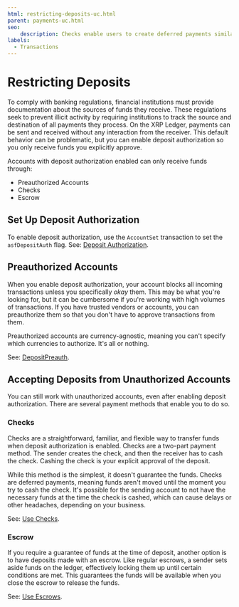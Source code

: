 ```yaml
---
html: restricting-deposits-uc.html
parent: payments-uc.html
seo:
    description: Checks enable users to create deferred payments similar to personal paper checks.
labels:
  - Transactions
---
```

# Restricting Deposits

To comply with banking regulations, financial institutions must provide documentation about the sources of funds they receive. These regulations seek to prevent illicit activity by requiring institutions to track the source and destination of all payments they process. On the XRP Ledger, payments can be sent and received without any interaction from the receiver. This default behavior can be problematic, but you can enable deposit authorization so you only receive funds you explicitly approve.

Accounts with deposit authorization enabled can only receive funds through:

  - Preauthorized Accounts
  - Checks
  - Escrow
<!-- - Payment Channels -->


## Set Up Deposit Authorization

To enable deposit authorization, use the `AccountSet` transaction to set the `asfDepositAuth` flag. See: [Deposit Authorization](../../concepts/accounts/depositauth.md).

## Preauthorized Accounts

When you enable deposit authorization, your account blocks all incoming transactions unless you specifically _okay_ them. This may be what you're looking for, but it can be cumbersome if you're working with high volumes of transactions. If you have trusted vendors or accounts, you can preauthorize them so that you don't have to approve transactions from them.

Preauthorized accounts are currency-agnostic, meaning you can't specify which currencies to authorize. It's all or nothing.

See: [DepositPreauth](../../references/protocol/transactions/types/depositpreauth.md).


## Accepting Deposits from Unauthorized Accounts

You can still work with unauthorized accounts, even after enabling deposit authorization. There are several payment methods that enable you to do so.


### Checks

Checks are a straightforward, familiar, and flexible way to transfer funds when deposit authorization is enabled. Checks are a two-part payment method. The sender creates the check, and then the receiver has to cash the check. Cashing the check is your explicit approval of the deposit.

While this method is the simplest, it doesn't guarantee the funds. Checks are deferred payments, meaning funds aren't moved until the moment you try to cash the check. It's possible for the sending account to not have the necessary funds at the time the check is cashed, which can cause delays or other headaches, depending on your business.

See: [Use Checks](../../tutorials/use-specialized-payment-types/use-checks/use-checks.md).


### Escrow

If you require a guarantee of funds at the time of deposit, another option is to have deposits made with an escrow. Like regular escrows, a sender sets aside funds on the ledger, effectively locking them up until certain conditions are met. This guarantees the funds will be available when you close the escrow to release the funds.

See: [Use Escrows](../../tutorials/tasks/use-specialized-payment-types/use-escrows/index.md).


<!-- Need a better understanding of Payment Channels use cases.

### Payment Channels

Payment Channels are an advanced feature for sending asynchronous XRP payments that can be divided into very small increments and settled later.

The XRP for a payment channel is set aside temporarily. The sender creates _Claims_ against the channel, which the recipient verifies without sending an XRP Ledger transaction or waiting for a new ledger version to be approved by consensus. (This is an _asynchronous_ process because it happens separate from the usual pattern of getting transactions approved by consensus.) At any time, the recipient can _redeem_ a Claim to receive an amount of XRP authorized by that Claim. Settling a Claim like this uses a standard XRP Ledger transaction, as part of the usual consensus process. This single transaction can encompass any number of transactions guaranteed by smaller Claims.

Because Claims can be verified individually but settled in bulk later, payment channels make it possible to conduct transactions at a rate only limited by the participants' ability to create and verify the digital signatures of those Claims. This limit is primarily based on the speed of the participants' hardware and the complexity of the signature algorithms. For maximum speed, use Ed25519 signatures, which are faster than the XRP Ledger's default secp256k1 ECDSA signatures. Research has demonstrated the ability to create over Ed25519 100,000 signatures per second and to verify over [70,000 per second](https://ed25519.cr.yp.to/ed25519-20110926.pdf) on commodity hardware in 2011.

Learn about [Payment Channels](payment-channels.html) on the XRP Ledger.

you may have circumstances where you want to go into contract with a contractor, but don't know the exact amount. This is common in situations such as home improvement projects where an estimate can be provided, but unforeseen circumstances can increase the final amount due. In these situations you can create a payment channel, which allocates (currently only XRP) to a payment channel. This amount would be the estimate the contractor gives you and can serve as their budget for the project. Each item they require payment for, you would submit a claim to the payment channel.

Repeating this process, you would eventually settle on the final amount due, where the contractor (payee) claims the final amount from the payment channel. This method of payment serves as a great way to track invdividual items payed for in large projects.

-->
